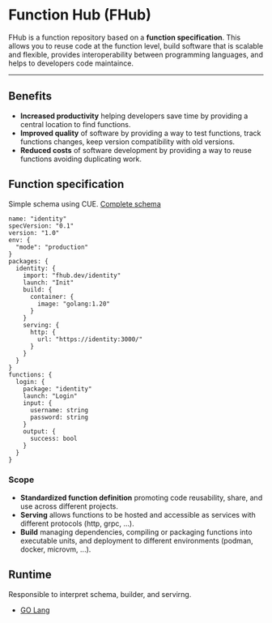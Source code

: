# Function Hub (FHub)

FHub is a function repository based on a **function specification**. This allows you to reuse code at the function level, build software that is scalable and flexible, provides interoperability between programming languages, and helps to developers code maintaince.

---

## Benefits
* **Increased productivity** helping developers save time by providing a central location to find functions.
* **Improved quality** of software by providing a way to test functions, track functions changes, keep version compatibility with old versions.
* **Reduced costs** of software development by providing a way to reuse functions avoiding duplicating work.


## Function specification

Simple schema using CUE. [Complete schema](./schema.cue)

```cue
name: "identity"
specVersion: "0.1"
version: "1.0"
env: {
  "mode": "production"
}
packages: {
  identity: {
    import: "fhub.dev/identity"
    launch: "Init"
    build: {
      container: {
        image: "golang:1.20"
      }
    }
    serving: {
      http: {
        url: "https://identity:3000/"
      }
    }
  }
}
functions: {
  login: {
    package: "identity"
    launch: "Login"
    input: {
      username: string
      password: string
    }
    output: {
      success: bool
    }
  }
}
```

### Scope

* **Standardized function definition** promoting code reusability, share, and use across different projects.
* **Serving** allows functions to be hosted and accessible as services with different protocols (http, grpc, ...).
* **Build** managing dependencies, compiling or packaging functions into executable units, and deployment to different environments (podman, docker, microvm, ...).


## Runtime
Responsible to interpret schema, builder, and servirng.
* [GO Lang](https://github.com/galgotech/fhub-runtime)
